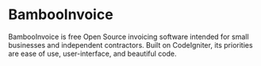 BambooInvoice
=============

BambooInvoice is free Open Source invoicing software intended for small businesses and independent contractors. Built on CodeIgniter, its priorities are ease of use, user-interface, and beautiful code.
